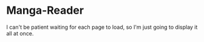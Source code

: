 # Manga-Reader
I can't be patient waiting for each page to load, so I'm just going to display it all at once.
